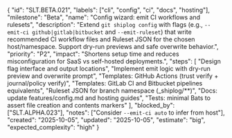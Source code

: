 {
  "id": "SLT.BETA.021",
  "labels": ["cli", "config", "ci", "docs", "hosting"],
  "milestone": "Beta",
  "name": "Config wizard: emit CI workflows and rulesets",
  "description": "Extend `git shiplog config` with flags (e.g., `--emit-ci github|gitlab|bitbucket` and `--emit-ruleset`) that write recommended CI workflow files and Ruleset JSON for the chosen host/namespace. Support dry-run previews and safe overwrite behavior.",
  "priority": "P2",
  "impact": "Shortens setup time and reduces misconfiguration for SaaS vs self-hosted deployments.",
  "steps": [
    "Design flag interface and output locations",
    "Implement emit logic with dry-run preview and overwrite prompt",
    "Templates: GitHub Actions (trust verify + journal/policy verify)",
    "Templates: GitLab CI and Bitbucket pipelines equivalents",
    "Ruleset JSON for branch namespace (_shiplog/**)",
    "Docs: update features/config.md and hosting guides",
    "Tests: minimal Bats to assert file creation and contents markers"
  ],
  "blocked_by": ["SLT.ALPHA.023"],
  "notes": ["Consider `--emit-ci auto` to infer from host"],
  "created": "2025-10-05",
  "updated": "2025-10-05",
  "estimate": "big",
  "expected_complexity": "high"
}

